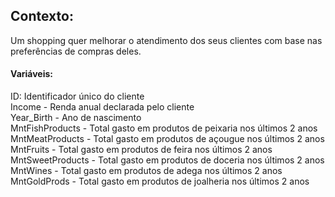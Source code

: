 ## Contexto:

Um shopping quer melhorar o atendimento dos seus clientes com base nas preferências de compras deles.

#### Variáveis:

ID: Identificador único do cliente </br>
Income - Renda anual declarada pelo cliente</br>
Year_Birth - Ano de nascimento</br>
MntFishProducts - Total gasto em produtos de peixaria nos últimos 2 anos</br>
MntMeatProducts - Total gasto em produtos de açougue nos últimos 2 anos</br>
MntFruits - Total gasto em produtos de feira nos últimos 2 anos</br>
MntSweetProducts - Total gasto em produtos de doceria nos últimos 2 anos</br>
MntWines - Total gasto em produtos de adega nos últimos 2 anos</br>
MntGoldProds - Total gasto em produtos de joalheria nos últimos 2 anos</br>
